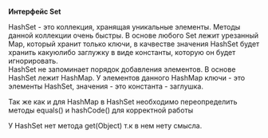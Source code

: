 **Интерфейс Set**

HashSet - это коллекция, хранящая уникальные элементы. Методы данной коллекции очень быстры. В основе любого Set лежит 
урезанный Map, который хранит только ключи, в качвестве значения HashSet будет хранить какуюлибо заглужку в виде константы,
которую он будет игнорировать.  
HashSet не запоминает порядок добавления элементов. В основе HashSet лежит HashMap. У элементов данного HashMap 
ключи - это элементы HashSet, значения - это константа - заглушка.

Так же как и для HashMap в HashSet необходимо переопределить методы equals() и hashCode() для корректной работы

У HashSet нет метода get(Object) т.к в нем нету смысла.